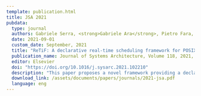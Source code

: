 ```yaml
---
template: publication.html
title: JSA 2021
pubdata:
  type: journal
  authors: Gabriele Serra, <strong>Gabriele Ara</strong>, Pietro Fara, and Tommaso Cucinotta
  date: 2021-09-01
  custom_date: September, 2021
  title: "ReTiF: A declarative real-time scheduling framework for POSIX systems"
  publication_name: Journal of Systems Architecture, Volume 118, 2021, 102210, ISSN 1383-7621
  editor: Elsevier
  doi: "https://doi.org/10.1016/j.sysarc.2021.102210"
  description: "This paper proposes a novel framework providing a declarative interface to access real-time process scheduling services available in an operating system kernel. The main idea is to let applications declare their temporal requirements or characteristics without knowing exactly which underlying scheduling algorithms are offered by the system. The proposed framework can adequately handle such a set of heterogeneous requirements configuring the platform and partitioning the requests among the available multitude of cores, so to exploit the various scheduling disciplines that are available in the kernel, matching application requirements in the best possible way. The framework is realized with a modular architecture in which different plugins handle independently certain real-time scheduling features. The architecture is designed to make its behavior customization easier and enhance the support for other operating systems by introducing and configuring additional plugins."
  download_link: /assets/documents/papers/journals/2021-jsa.pdf
  language: eng
---
```


